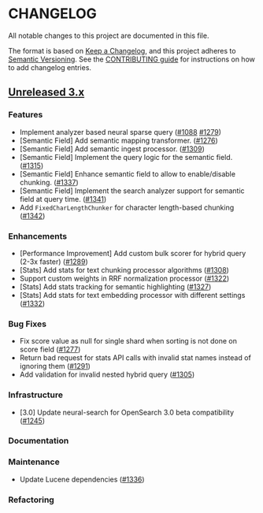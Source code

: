 # CHANGELOG
All notable changes to this project are documented in this file.

The format is based on [Keep a Changelog](https://keepachangelog.com/en/1.0.0/), and this project adheres to [Semantic Versioning](https://semver.org/spec/v2.0.0.html). See the [CONTRIBUTING guide](./CONTRIBUTING.md#Changelog) for instructions on how to add changelog entries.

## [Unreleased 3.x](https://github.com/opensearch-project/neural-search/compare/main...HEAD)

### Features
- Implement analyzer based neural sparse query ([#1088](https://github.com/opensearch-project/neural-search/pull/1088) [#1279](https://github.com/opensearch-project/neural-search/pull/1279))
- [Semantic Field] Add semantic mapping transformer. ([#1276](https://github.com/opensearch-project/neural-search/pull/1276))
- [Semantic Field] Add semantic ingest processor. ([#1309](https://github.com/opensearch-project/neural-search/pull/1309))
- [Semantic Field] Implement the query logic for the semantic field. ([#1315](https://github.com/opensearch-project/neural-search/pull/1315))
- [Semantic Field] Enhance semantic field to allow to enable/disable chunking. ([#1337](https://github.com/opensearch-project/neural-search/pull/1337))
- [Semantic Field] Implement the search analyzer support for semantic field at query time. ([#1341](https://github.com/opensearch-project/neural-search/pull/1341))
- Add `FixedCharLengthChunker` for character length-based chunking ([#1342](https://github.com/opensearch-project/neural-search/pull/1342))

### Enhancements
- [Performance Improvement] Add custom bulk scorer for hybrid query (2-3x faster) ([#1289](https://github.com/opensearch-project/neural-search/pull/1289))
- [Stats] Add stats for text chunking processor algorithms ([#1308](https://github.com/opensearch-project/neural-search/pull/1308))
- Support custom weights in RRF normalization processor ([#1322](https://github.com/opensearch-project/neural-search/pull/1322))
- [Stats] Add stats tracking for semantic highlighting ([#1327](https://github.com/opensearch-project/neural-search/pull/1327))
- [Stats] Add stats for text embedding processor with different settings ([#1332](https://github.com/opensearch-project/neural-search/pull/1332))
### Bug Fixes
- Fix score value as null for single shard when sorting is not done on score field ([#1277](https://github.com/opensearch-project/neural-search/pull/1277))
- Return bad request for stats API calls with invalid stat names instead of ignoring them ([#1291](https://github.com/opensearch-project/neural-search/pull/1291))
- Add validation for invalid nested hybrid query ([#1305](https://github.com/opensearch-project/neural-search/pull/1305))
### Infrastructure
- [3.0] Update neural-search for OpenSearch 3.0 beta compatibility ([#1245](https://github.com/opensearch-project/neural-search/pull/1245))

### Documentation

### Maintenance
 - Update Lucene dependencies ([#1336](https://github.com/opensearch-project/neural-search/pull/1336))

### Refactoring
